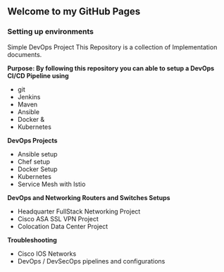 ## Welcome to my GitHub Pages


### Setting up environments

Simple DevOps Project
This Repository is a collection of Implementation documents.

**Purpose:
By following this repository you can able to setup a DevOps CI/CD Pipeline using**

* git
* Jenkins
* Maven
* Ansible
* Docker &
* Kubernetes

**DevOps Projects**

* Ansible setup
* Chef setup
* Docker Setup
* Kubernetes
* Service Mesh with Istio

**DevOps and Networking Routers and Switches Setups**

* Headquarter FullStack Networking Project
* Cisco ASA SSL VPN Project
* Colocation Data Center Project

**Troubleshooting**
* Cisco IOS Networks
* DevOps / DevSecOps pipelines and configurations


